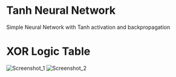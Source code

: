 # Tanh Neural Network

Simple Neural Network with Tanh activation and backpropagation

# XOR Logic Table
![Screenshot_1](https://user-images.githubusercontent.com/52569856/204250889-b92a4e1b-a903-436c-892c-05e121030b3e.png)
![Screenshot_2](https://user-images.githubusercontent.com/52569856/204251760-becc7ddc-be81-41f2-b0e6-9c2788e76d44.png)

